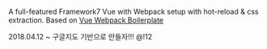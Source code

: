 A full-featured Framework7 Vue with Webpack setup with hot-reload & css extraction. Based on [Vue Webpack Boilerplate](https://github.com/vuejs-templates/webpack)

2018.04.12 ~
구글지도 기반으로 만들자!!! @!12
